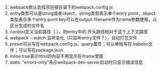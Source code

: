 1. webpack默认会找项目根目录下的webpack.config.js
2. entry类型可以是string或者object，string类型表示单个entry point，object类型表示多个entry point
key可以在output-filename作为name参数使用，以区分生成的文件名
3. context定义当前路径（.），则entry中的.开头路径相对于这个上下文路径
4. webpack --watch 监听变化（只监听entry文件？），自动打包文件
5. preset可以写在webpack.config.js，query属性；可以单独写在.babelrc文件；可以写在package.json
6. inline:true表示html的内容不用显示在iframe里面
7. stats: "errors-only"表示webpack-dev-server启动时只显示错误信息